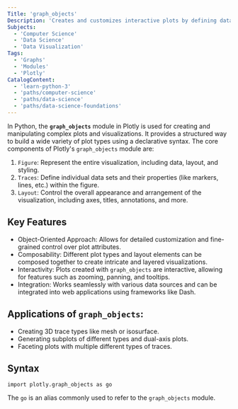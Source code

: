 ```yaml
---
Title: 'graph_objects'
Description: 'Creates and customizes interactive plots by defining data and layout attributes.'
Subjects:
  - 'Computer Science'
  - 'Data Science'
  - 'Data Visualization'
Tags:
  - 'Graphs'
  - 'Modules'
  - 'Plotly'
CatalogContent:
  - 'learn-python-3'
  - 'paths/computer-science'
  - 'paths/data-science'
  - 'paths/data-science-foundations'
---
```


In Python, the **`graph_objects`** module in Plotly is used for creating and manipulating complex plots and visualizations. It provides a structured way to build a wide variety of plot types using a declarative syntax. The core components of Plotly's `graph_objects` module are:

1. `Figure`: Represent the entire visualization, including data, layout, and styling.
2. `Traces`: Define individual data sets and their properties (like markers, lines, etc.) within the figure.
3. `Layout`: Control the overall appearance and arrangement of the visualization, including axes, titles, annotations, and more.

## Key Features
- Object-Oriented Approach: Allows for detailed customization and fine-grained control over plot attributes.
- Composability: Different plot types and layout elements can be composed together to create intricate and layered visualizations.
- Interactivity: Plots created with `graph_objects` are interactive, allowing for features such as zooming, panning, and tooltips.
- Integration: Works seamlessly with various data sources and can be integrated into web applications using frameworks like Dash.

##  Applications of `graph_objects`:
 - Creating 3D trace types like mesh or isosurface.
 - Generating subplots of different types and dual-axis plots.
 - Faceting plots with multiple different types of traces.

## Syntax

```pseudo
import plotly.graph_objects as go
```

The `go` is an alias commonly used to refer to the `graph_objects` module.
